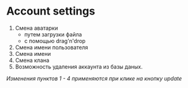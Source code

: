 # Account settings

1. Смена аватарки  
    - путем загрузки файла
    - с помощью drag'n'drop
2. Смена имени пользователя
3. Смена имени
4. Смена клана
5. Возможность удаления аккаунта из базы даных.

*Изменения пунктов 1 - 4 применяются при клике на кнопку update*